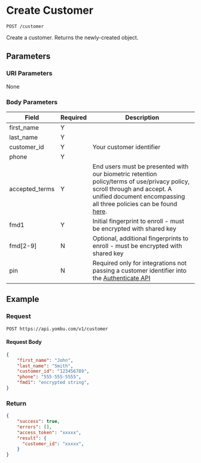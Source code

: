 # Create Customer

    POST /customer
    
Create a customer. Returns the newly-created object.




## Parameters
### URI Parameters
None
### Body Parameters
Field | Required | Description
--- | --- | ---
first_name | Y |
last_name | Y | 
customer_id | Y | Your customer identifier
phone | Y |
accepted_terms | Y | End users must be presented with our biometric retention policy/terms of use/privacy policy, scroll through and accept. A unified document encompassing all three policies can be found [here](/biometric-policy).
fmd1 | Y | Initial fingerprint to enroll - must be encrypted with shared key
fmd[2-9] | N | Optional, additional fingerprints to enroll - must be encrypted with shared key
pin | N | Required only for integrations not passing a customer identifier into the [Authenticate API](/authenticate)

## Example
### Request

    POST https://api.yombu.com/v1/customer
#### Request Body
```json 
{
    "first_name": "John",
    "last_name": "Smith",
    "customer_id": "123456789",
    "phone": "555-555-5555",
    "fmd1": "encrypted string",
}
```
### Return
``` json
{
    "success": true,
    "errors": [],
    "access_token": "xxxxx",
    "result": {
      "customer_id": "xxxxx",
    }
}
```
